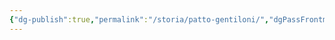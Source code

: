 ```yaml
---
{"dg-publish":true,"permalink":"/storia/patto-gentiloni/","dgPassFrontmatter":true,"noteIcon":"","created":"2024-12-31T14:06:29.215+01:00","updated":"2024-12-31T14:23:52.738+01:00"}
---
```



